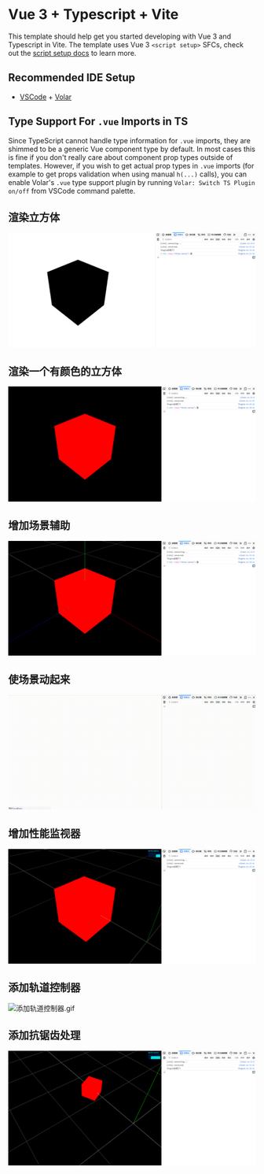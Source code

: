 # Vue 3 + Typescript + Vite

This template should help get you started developing with Vue 3 and Typescript in Vite. The template uses Vue 3 `<script setup>` SFCs, check out the [script setup docs](https://v3.vuejs.org/api/sfc-script-setup.html#sfc-script-setup) to learn more.

## Recommended IDE Setup

- [VSCode](https://code.visualstudio.com/) + [Volar](https://marketplace.visualstudio.com/items?itemName=johnsoncodehk.volar)

## Type Support For `.vue` Imports in TS

Since TypeScript cannot handle type information for `.vue` imports, they are shimmed to be a generic Vue component type by default. In most cases this is fine if you don't really care about component prop types outside of templates. However, if you wish to get actual prop types in `.vue` imports (for example to get props validation when using manual `h(...)` calls), you can enable Volar's `.vue` type support plugin by running `Volar: Switch TS Plugin on/off` from VSCode command palette.

## 渲染立方体

![立方体.png](./src/assets/img/立方体.png)

## 渲染一个有颜色的立方体

![一个有颜色的立方体.png](./src/assets/img/一个有颜色的立方体.png)

## 增加场景辅助

![增加场景辅助.png](./src/assets/img/增加场景辅助.png)

## 使场景动起来

![使场景动起来.gif](./src/assets/img/使场景动起来.gif)

## 增加性能监视器

![增加性能监视器.png](./src/assets/img/增加性能监视器.png)

## 添加轨道控制器

![添加轨道控制器.gif](./src/assets/img/添加轨道控制器.gif)

## 添加抗锯齿处理

![添加抗锯齿处理.png](./src/assets/img/添加抗锯齿处理.png)